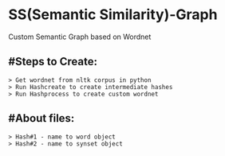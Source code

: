 # SS(Semantic Similarity)-Graph
Custom Semantic Graph based on Wordnet

#Steps to Create:
-------------------
    > Get wordnet from nltk corpus in python
    > Run Hashcreate to create intermediate hashes
    > Run Hashprocess to create custom wordnet

#About files:
---------------
    > Hash#1 - name to word object
    > Hash#2 - name to synset object
